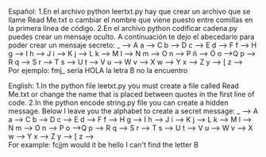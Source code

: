 Español:
1.En el archivo python leertxt.py hay que crear un archivo que se llame Read Me.txt o cambiar el nombre que viene puesto entre comillas en la primera línea de código.
2.En el archivo python codificar cadena.py puedes crear un mensaje oculto. A continuación te dejo el abecedario para poder crear un mensaje secreto:
_ --> A
a --> C
b --> D
c --> E
d --> F
f --> H
g --> I
h --> J
i --> K
j --> L
k --> M
l --> N
m --> O
n --> P
ñ --> Ó
o -->Q
p --> R
q --> S
r --> T
s --> U
t --> V
u --> W
v --> X
w --> Y
x --> Z
y --> [
z --> \
Por ejemplo: fmj_  sería HOLA
la letra B no la encuentro

English:
1.In the python file leetxt.py you must create a file called Read Me.txt or change the name that is placed between quotes in the first line of code.
2.In the python encode string.py file you can create a hidden message. Below I leave you the alphabet to create a secret message:
_ --> A
a --> C
b --> D
c --> E
d --> F
f --> H
g --> I
h --> J
i --> K
j --> L
k --> M
l --> N
m --> O
n --> P
o -->Q
p --> R
q --> S
r --> T
s --> U
t --> V
u --> W
v --> X
w --> Y
x --> Z
y --> [
z --> \
For example: fcjjm would it be hello
I can't find the letter B
